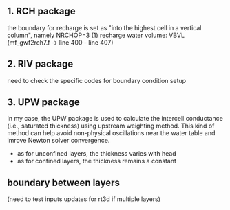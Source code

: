 ## 1. RCH package
the boundary for recharge is set as "into the highest cell in a vertical column", namely NRCHOP=3
(1) recharge water volume: VBVL  (mf_gwf2rch7.f -> line 400 - line 407)

## 2. RIV package
need to check the specific codes for boundary condition setup

## 3. UPW package
In my case, the UPW package is used to calculate the intercell conductance (i.e., saturated thickness) using upstream weighting method. This kind of method can help avoid non-physical oscillations near the water table and imrove Newton solver convergence.
- as for unconfined layers, the thickness varies with head
- as for confined layers, the thickness remains a constant

## boundary between layers
(need to test inputs updates for rt3d if multiple layers)
